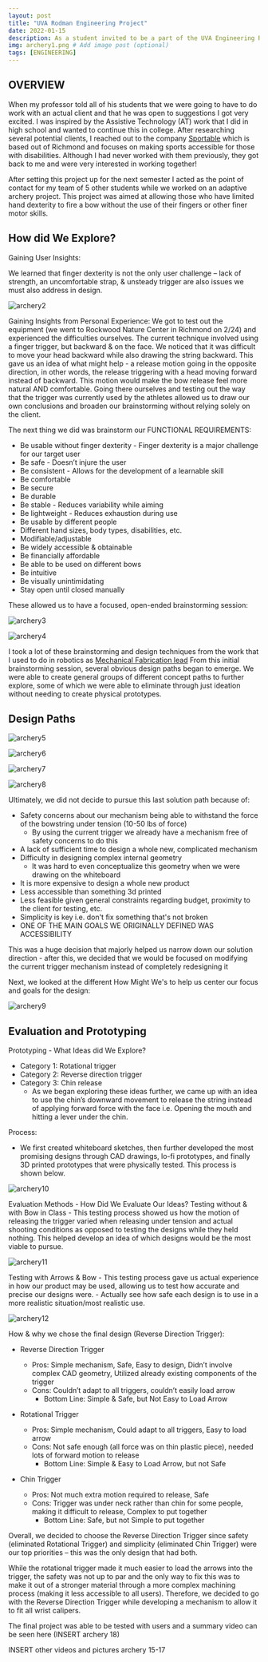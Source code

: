 ```yaml
---
layout: post
title: "UVA Rodman Engineering Project"
date: 2022-01-15
description: As a student invited to be a part of the UVA Engineering Rodman Honors Program, one of the requirements is that we complete a semester where students break off into groups and work on a real-world engineering project with a client...  # Add post description (optional)
img: archery1.png # Add image post (optional)
tags: [ENGINEERING] 
---
```


## OVERVIEW

When my professor told all of his students that we were going to have to do work with an actual client and that he was open to suggestions I got very excited. I was inspired by the Assistive Technology (AT) work that I did in high school and wanted to continue this in college. After researching several potential clients, I reached out to the company [Sportable](https://sportable.org/) which is based out of Richmond and focuses on making sports accessible for those with disabilities. Although I had never worked with them previously, they got back to me and were very interested in working together! 

After setting this project up for the next semester I acted as the point of contact for my team of 5 other students while we worked on an adaptive archery project. This project was aimed at allowing those who have limited hand dexterity to fire a bow without the use of their fingers or other finer motor skills.

## How did We Explore?

Gaining User Insights:

We learned that finger dexterity is not the only user challenge – lack of strength, an uncomfortable strap, & unsteady trigger are also issues we must also address in design.

![archery2](http://natgrrl.github.io/assets/img/archery2.png)

Gaining Insights from Personal Experience:
We got to test out the equipment (we went to Rockwood Nature Center in Richmond on 2/24) and experienced the difficulties ourselves. The current technique involved using a finger trigger, but backward & on the face. We noticed that it was difficult to move your head backward while also drawing the string backward. This gave us an idea of what might help - a release motion going in the opposite direction, in other words, the release triggering with a head moving forward instead of backward. This motion would make the bow release feel more natural AND comfortable. Going there ourselves and testing out the way that the trigger was currently used by the athletes allowed us to draw our own conclusions and broaden our brainstorming without relying solely on the client. 

The next thing we did was brainstorm our FUNCTIONAL REQUIREMENTS:

- Be usable without finger dexterity - Finger dexterity is a major challenge for our target user
- Be safe - Doesn’t injure the user
- Be consistent - Allows for the development of a learnable skill
- Be comfortable
- Be secure
- Be durable
- Be stable - Reduces variability while aiming
- Be lightweight - Reduces exhaustion during use
- Be usable by different people
- Different hand sizes, body types, disabilities, etc.
- Modifiable/adjustable 
- Be widely accessible & obtainable
- Be financially affordable
- Be able to be used on different bows
- Be intuitive
- Be visually unintimidating
- Stay open until closed manually

These allowed us to have a focused, open-ended brainstorming session:

![archery3](http://natgrrl.github.io/assets/img/archery3.png)

![archery4](http://natgrrl.github.io/assets/img/archery4.png)

I took a lot of these brainstorming and design techniques from the work that I used to do in robotics as [Mechanical Fabrication lead](https://natgrrl.github.io/mech-pit-lead-robotics/) From this initial brainstorming session, several obvious design paths began to emerge. We were able to create general groups of different concept paths to further explore, some of which we were able to eliminate through just ideation without needing to create physical prototypes. 

## Design Paths

![archery5](http://natgrrl.github.io/assets/img/archery5.png)

![archery6](http://natgrrl.github.io/assets/img/archery6.png)

![archery7](http://natgrrl.github.io/assets/img/archery7.png)

![archery8](http://natgrrl.github.io/assets/img/archery8.png)

Ultimately, we did not decide to pursue this last solution path because of:
- Safety concerns about our mechanism being able to withstand the force of the bowstring under tension (10-50 lbs of force)
  - By using the current trigger we already have a mechanism free of safety concerns to do this 
- A lack of sufficient time to design a whole new, complicated mechanism
- Difficulty in designing complex internal geometry
  - It was hard to even conceptualize this geometry when we were drawing on the whiteboard 
- It is more expensive to design a whole new product
- Less accessible than something 3d printed 
- Less feasible given general constraints regarding budget, proximity to the client for testing, etc.
- Simplicity is key i.e. don't fix something that's not broken 
- ONE OF THE MAIN GOALS WE ORIGINALLY DEFINED WAS ACCESSIBILITY 

This was a huge decision that majorly helped us narrow down our solution direction - after this, we decided that we would be focused on modifying the current trigger mechanism instead of completely redesigning it

Next, we looked at the different How Might We's to help us center our focus and goals for the design:

![archery9](http://natgrrl.github.io/assets/img/archery9.png)

## Evaluation and Prototyping

Prototyping - What Ideas did We Explore?
- Category 1: Rotational trigger
- Category 2: Reverse direction trigger
- Category 3: Chin release
  - As we began exploring these ideas further, we came up with an idea to use the chin’s downward movement to release the string instead of applying forward force with the face i.e. Opening the mouth and hitting a lever under the chin.
  
Process:
- We first created whiteboard sketches, then further developed the most promising designs through CAD drawings, lo-fi prototypes, and finally 3D printed prototypes that were physically tested. This process is shown below.

![archery10](http://natgrrl.github.io/assets/img/archery10.png)

Evaluation Methods - How Did We Evaluate Our Ideas?
  Testing without & with Bow in Class
    - This testing process showed us how the motion of releasing the trigger varied when releasing under tension and actual shooting conditions as opposed to testing the designs while they held nothing. This helped develop an idea of which designs would be the most viable to pursue.

![archery11](http://natgrrl.github.io/assets/img/archery11.png)

  Testing with Arrows & Bow
    - This testing process gave us actual experience in how our product may be used, allowing us to test how accurate and precise our designs were.
    - Actually see how safe each design is to use in a more realistic situation/most realistic use.

![archery12](http://natgrrl.github.io/assets/img/archery12.png)    

How & why we chose the final design (Reverse Direction Trigger):
- Reverse Direction Trigger
  - Pros: Simple mechanism, Safe, Easy to design, Didn’t involve complex CAD geometry, Utilized already existing components of the trigger
  - Cons: Couldn’t adapt to all triggers, couldn’t easily load arrow
    - Bottom Line: Simple & Safe, but Not Easy to Load Arrow

- Rotational Trigger
  - Pros: Simple mechanism, Could adapt to all triggers, Easy to load arrow
  - Cons: Not safe enough (all force was on thin plastic piece), needed lots of forward motion to release
    - Bottom Line: Simple & Easy to Load Arrow, but not Safe

- Chin Trigger
  - Pros: Not much extra motion required to release, Safe
  - Cons: Trigger was under neck rather than chin for some people, making it difficult to release, Complex to put together
    - Bottom Line: Safe, but not Simple to put together



Overall, we decided to choose the Reverse Direction Trigger since safety (eliminated Rotational Trigger) and simplicity (eliminated Chin Trigger) were our top priorities – this was the only design that had both. 

While the rotational trigger made it much easier to load the arrows into the trigger, the safety was not up to par and the only way to fix this was to make it out of a stronger material through a more complex machining process (making it less accessible to all users). Therefore, we decided to go with the Reverse Direction Trigger while developing a mechanism to allow it to fit all wrist calipers.

The final project was able to be tested with users and a summary video can be seen here (INSERT archery 18)

INSERT other videos and pictures archery 15-17


